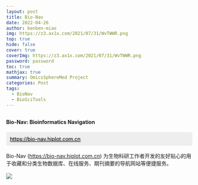 ```yaml
---
layout: post
title: Bio-Nav
date: 2022-04-26
author: benben-miao
img: https://z3.ax1x.com/2021/07/31/WvTWWR.png
top: true
hide: false
cover: true
coverImg: https://z3.ax1x.com/2021/07/31/WvTWWR.png
password: password
toc: true
mathjax: true
summary: OmicsSphereMed Project
categories: Post
tags:
  - BioNav
  - BioSciTools
---
```


<!-- <div style="background-color: #eeeeee; width: 120px; padding:5px 20px; border-radius: 3px;">Read More</div> -->
<!-- more -->

## 
#### Bio-Nav: Bioinformatics Navigation
<div style="background-color:#eeeeee; border-radius:3px; padding:10px;">
  <a href="https://bio-nav.hiplot.com.cn" style="text-shadow: 1px 1px 3px #888;">https://bio-nav.hiplot.com.cn</a>
</div>

<br/>
<div class="card">
Bio-Nav (<a href="https://bio-nav.hiplot.com.cn">https://bio-nav.hiplot.com.cn</a>) 为生物科研工作者开发的友好贴心的用于收藏和分类生物数据库、在线服务、期刊摘要的导航网站等便捷服务。
</div>

<br/>
<img src="https://z3.ax1x.com/2021/07/31/WvTWWR.png">